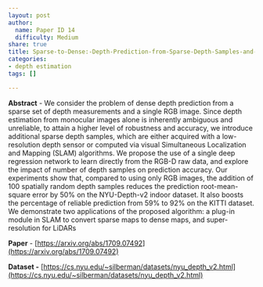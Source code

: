 ```yaml
---
layout: post
author:
  name: Paper ID 14
  difficulty: Medium
share: true
title: Sparse-to-Dense:-Depth-Prediction-from-Sparse-Depth-Samples-and-a-Single-Image
categories:
- depth estimation
tags: []

---
```

**Abstract** - We consider the problem of dense depth prediction from a sparse set of depth measurements and a single RGB image. Since depth estimation from monocular images alone is inherently ambiguous and unreliable, to attain a higher level of robustness and accuracy, we introduce additional sparse depth samples, which are either acquired with a low-resolution depth sensor or computed via visual Simultaneous Localization and Mapping (SLAM) algorithms. We propose the use of a single deep regression network to learn directly from the RGB-D raw data, and explore the impact of number of depth samples on prediction accuracy. Our experiments show that, compared to using only RGB images, the addition of 100 spatially random depth samples reduces the prediction root-mean-square error by 50% on the NYU-Depth-v2 indoor dataset. It also boosts the percentage of reliable prediction from 59% to 92% on the KITTI dataset. We demonstrate two applications of the proposed algorithm: a plug-in module in SLAM to convert sparse maps to dense maps, and super-resolution for LiDARs

**Paper** - [https://arxiv.org/abs/1709.07492](https://arxiv.org/abs/1709.07492)

**Dataset -** [https://cs.nyu.edu/~silberman/datasets/nyu_depth_v2.html](https://cs.nyu.edu/~silberman/datasets/nyu_depth_v2.html)
    
